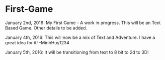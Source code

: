 # First-Game

January 2nd, 2016:
My First Game - A work in progress.
This will be an Text Based Game.
Other details to be added.

January 4th, 2016:
This will now be a mix of Text and Adventure. 
I have a great idea for it!
-MinhHuy1234

January 5th, 2016:
It will be transitioning from text to 8 bit to 2d to 3D!
